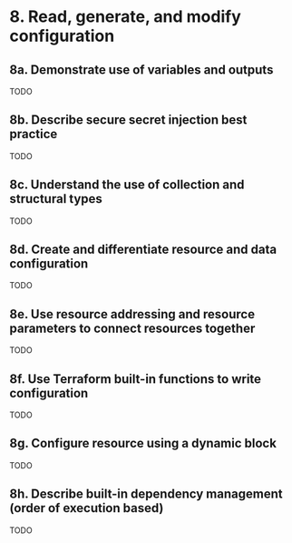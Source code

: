 # 8. Read, generate, and modify configuration

## 8a. Demonstrate use of variables and outputs
TODO


## 8b. Describe secure secret injection best practice
TODO


## 8c. Understand the use of collection and structural types
TODO


## 8d. Create and differentiate resource and data configuration
TODO


## 8e. Use resource addressing and resource parameters to connect resources together
TODO


## 8f. Use Terraform built-in functions to write configuration
TODO


## 8g. Configure resource using a dynamic block
TODO


## 8h. Describe built-in dependency management (order of execution based)
TODO
